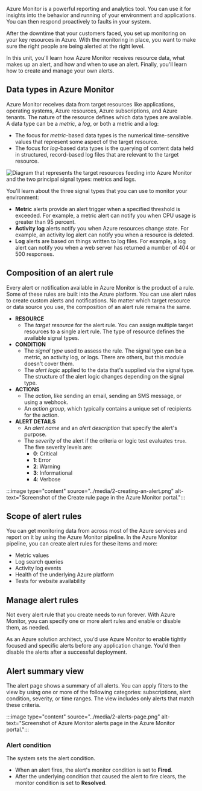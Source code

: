 Azure Monitor is a powerful reporting and analytics tool. You can use it for insights into the behavior and running of your environment and applications. You can then respond proactively to faults in your system.

After the downtime that your customers faced, you set up monitoring on your key resources in Azure. With the monitoring in place, you want to make sure the right people are being alerted at the right level.

In this unit, you'll learn how Azure Monitor receives resource data, what makes up an alert, and how and when to use an alert. Finally, you'll learn how to create and manage your own alerts.

## Data types in Azure Monitor

Azure Monitor receives data from target resources like applications, operating systems, Azure resources, Azure subscriptions, and Azure tenants. The nature of the resource defines which data types are available. A data type can be a *metric*, a *log*, or both a metric and a log:

- The focus for *metric*-based data types is the numerical time-sensitive values that represent some aspect of the target resource.
- The focus for *log*-based data types is the querying of content data held in structured, record-based log files that are relevant to the target resource.

![Diagram that represents the target resources feeding into Azure Monitor and the two principal signal types: metrics and logs.](../media/2-azure-resource-signal-types.svg)

You'll learn about the three signal types that you can use to monitor your environment:

- **Metric** alerts provide an alert trigger when a specified threshold is exceeded. For example, a metric alert can notify you when CPU usage is greater than 95 percent.
- **Activity log** alerts notify you when Azure resources change state. For example, an activity log alert can notify you when a resource is deleted.
- **Log** alerts are based on things written to log files. For example, a log alert can notify you when a web server has returned a number of 404 or 500 responses.

## Composition of an alert rule

Every alert or notification available in Azure Monitor is the product of a rule. Some of these rules are built into the Azure platform. You can use alert rules to create custom alerts and notifications. No matter which target resource or data source you use, the composition of an alert rule remains the same.

- **RESOURCE**
  - The *target resource* for the alert rule. You can assign multiple target resources to a single alert rule. The type of resource defines the available signal types.
- **CONDITION**
  - The *signal type* used to assess the rule. The signal type can be a metric, an activity log, or logs. There are others, but this module doesn't cover them.
  - The *alert logic* applied to the data that's supplied via the signal type. The structure of the alert logic changes depending on the signal type.
- **ACTIONS**
  - The *action*, like sending an email, sending an SMS message, or using a webhook.
  - An *action group*, which typically contains a unique set of recipients for the action.
- **ALERT DETAILS**
  - An *alert name* and an *alert description* that specify the alert's purpose.
  - The *severity* of the alert if the criteria or logic test evaluates `true`. The five severity levels are:
    - **0**: Critical
    - **1**: Error
    - **2**: Warning
    - **3**: Informational
    - **4**: Verbose

:::image type="content" source="../media/2-creating-an-alert.png" alt-text="Screenshot of the Create rule page in the Azure Monitor portal.":::

## Scope of alert rules

You can get monitoring data from across most of the Azure services and report on it by using the Azure Monitor pipeline. In the Azure Monitor pipeline, you can create alert rules for these items and more:

- Metric values
- Log search queries
- Activity log events
- Health of the underlying Azure platform
- Tests for website availability

## Manage alert rules

Not every alert rule that you create needs to run forever. With Azure Monitor, you can specify one or more alert rules and enable or disable them, as needed.

As an Azure solution architect, you'd use Azure Monitor to enable tightly focused and specific alerts before any application change. You'd then disable the alerts after a successful deployment.

## Alert summary view

The alert page shows a summary of all alerts. You can apply filters to the view by using one or more of the following categories: subscriptions, alert condition, severity, or time ranges. The view includes only alerts that match these criteria.

:::image type="content" source="../media/2-alerts-page.png" alt-text="Screenshot of Azure Monitor alerts page in the Azure Monitor portal.":::

### Alert condition

The system sets the alert condition.

- When an alert fires, the alert's monitor condition is set to **Fired**.
- After the underlying condition that caused the alert to fire clears, the monitor condition is set to **Resolved**.
